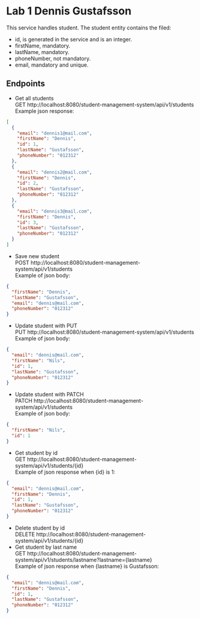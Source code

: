 # Lab 1 Dennis Gustafsson

This service handles student. The student entity contains the filed:

- id, is generated in the service and is an integer.
- firstName, mandatory.
- lastName, mandatory.
- phoneNumber, not mandatory.
- email, mandatory and unique.

## Endpoints

- Get all students <br>
  GET http://localhost:8080/student-management-system/api/v1/students <br>
  Example json response:

```json lines
[
  {
    "email": "dennis1@mail.com",
    "firstName": "Dennis",
    "id": 1,
    "lastName": "Gustafsson",
    "phoneNumber": "012312"
  },
  {
    "email": "dennis2@mail.com",
    "firstName": "Dennis",
    "id": 2,
    "lastName": "Gustafsson",
    "phoneNumber": "012312"
  },
  {
    "email": "dennis3@mail.com",
    "firstName": "Dennis",
    "id": 3,
    "lastName": "Gustafsson",
    "phoneNumber": "012312"
  }
]
```

- Save new student <br>
  POST http://localhost:8080/student-management-system/api/v1/students <br>
  Example of json body:

```json lines
{
  "firstName": "Dennis",
  "lastName": "Gustafsson",
  "email": "dennis@mail.com",
  "phoneNumber": "012312"
}
```

- Update student with PUT<br>
  PUT http://localhost:8080/student-management-system/api/v1/students <br>
  Example of json body:

```json lines
{
  "email": "dennis@mail.com",
  "firstName": "Nils",
  "id": 1,
  "lastName": "Gustafsson",
  "phoneNumber": "012312"
}
```

- Update student with PATCH <br>
  PATCH http://localhost:8080/student-management-system/api/v1/students <br>
  Example of json body:

```json lines
{
  "firstName": "Nils",
  "id": 1
}
```

- Get student by id <br>
  GET http://localhost:8080/student-management-system/api/v1/students/{id} <br>
  Example of json response when {id} is 1:

```json lines
{
  "email": "dennis@mail.com",
  "firstName": "Dennis",
  "id": 1,
  "lastName": "Gustafsson",
  "phoneNumber": "012312"
}
```

- Delete student by id <br>
  DELETE http://localhost:8080/student-management-system/api/v1/students/{id} <br>
- Get student by last name <br>
  GET http://localhost:8080/student-management-system/api/v1/students/lastname?lastname={lastname} <br>
  Example of json response when {lastname} is Gustafsson:

```json lines
{
  "email": "dennis@mail.com",
  "firstName": "Dennis",
  "id": 1,
  "lastName": "Gustafsson",
  "phoneNumber": "012312"
}
```